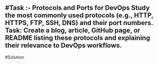 #Task :-
Protocols and Ports for DevOps Study the most commonly used protocols (e.g., HTTP, HTTPS, FTP, SSH, DNS) and their port numbers. 
Task: Create a blog, article, GitHub page, or README listing these protocols and explaining their relevance to DevOps workflows.
-
#Solution
